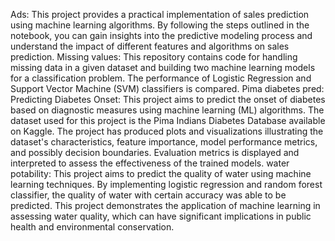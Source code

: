 Ads: This project provides a practical implementation of sales prediction using machine learning algorithms. By following the steps outlined in the notebook, you can gain insights into the predictive modeling process and understand the impact of different features and algorithms on sales prediction.
Missing values: This repository contains code for handling missing data in a given dataset and building two machine learning models for a classification problem. The performance of Logistic Regression and Support Vector Machine (SVM) classifiers is compared. 
Pima diabetes pred:  Predicting Diabetes Onset: This project aims to predict the onset of diabetes based on diagnostic measures using machine learning (ML) algorithms. The dataset used for this project is the Pima Indians Diabetes Database available on Kaggle. The project has produced plots and visualizations illustrating the dataset's characteristics, feature importance, model performance metrics, and possibly decision boundaries. Evaluation metrics is displayed and interpreted to assess the effectiveness of the trained models.
water potability: This project aims to predict the quality of water using machine learning techniques. By implementing logistic regression and random forest classifier, the quality of water with certain accuracy was able to be predicted. This project demonstrates the application of machine learning in assessing water quality, which can have significant implications in public health and environmental conservation.
